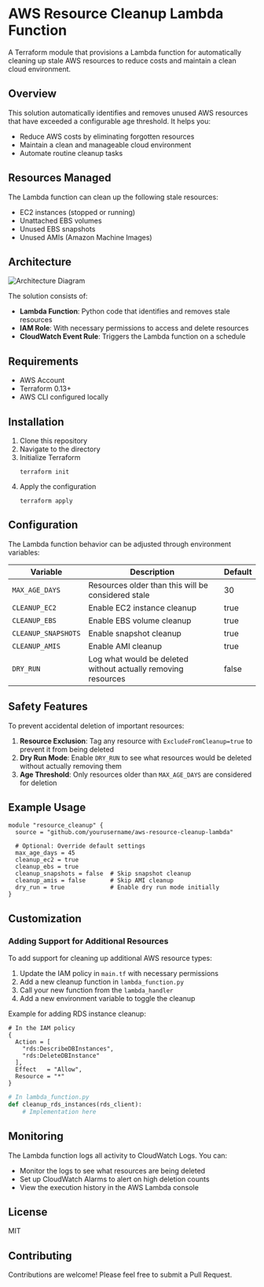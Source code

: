 # AWS Resource Cleanup Lambda Function

A Terraform module that provisions a Lambda function for automatically cleaning up stale AWS resources to reduce costs and maintain a clean cloud environment.

## Overview

This solution automatically identifies and removes unused AWS resources that have exceeded a configurable age threshold. It helps you:

- Reduce AWS costs by eliminating forgotten resources
- Maintain a clean and manageable cloud environment
- Automate routine cleanup tasks

## Resources Managed

The Lambda function can clean up the following stale resources:

- EC2 instances (stopped or running)
- Unattached EBS volumes
- Unused EBS snapshots
- Unused AMIs (Amazon Machine Images)

## Architecture

![Architecture Diagram](https://via.placeholder.com/800x400)

The solution consists of:

- **Lambda Function**: Python code that identifies and removes stale resources
- **IAM Role**: With necessary permissions to access and delete resources
- **CloudWatch Event Rule**: Triggers the Lambda function on a schedule

## Requirements

- AWS Account
- Terraform 0.13+
- AWS CLI configured locally

## Installation

1. Clone this repository
2. Navigate to the directory
3. Initialize Terraform
   ```
   terraform init
   ```
4. Apply the configuration
   ```
   terraform apply
   ```

## Configuration

The Lambda function behavior can be adjusted through environment variables:

| Variable | Description | Default |
|----------|-------------|---------|
| `MAX_AGE_DAYS` | Resources older than this will be considered stale | 30 |
| `CLEANUP_EC2` | Enable EC2 instance cleanup | true |
| `CLEANUP_EBS` | Enable EBS volume cleanup | true |
| `CLEANUP_SNAPSHOTS` | Enable snapshot cleanup | true |
| `CLEANUP_AMIS` | Enable AMI cleanup | true |
| `DRY_RUN` | Log what would be deleted without actually removing resources | false |

## Safety Features

To prevent accidental deletion of important resources:

1. **Resource Exclusion**: Tag any resource with `ExcludeFromCleanup=true` to prevent it from being deleted
2. **Dry Run Mode**: Enable `DRY_RUN` to see what resources would be deleted without actually removing them
3. **Age Threshold**: Only resources older than `MAX_AGE_DAYS` are considered for deletion

## Example Usage

```hcl
module "resource_cleanup" {
  source = "github.com/yourusername/aws-resource-cleanup-lambda"
  
  # Optional: Override default settings
  max_age_days = 45
  cleanup_ec2 = true
  cleanup_ebs = true
  cleanup_snapshots = false  # Skip snapshot cleanup
  cleanup_amis = false       # Skip AMI cleanup
  dry_run = true             # Enable dry run mode initially
}
```

## Customization

### Adding Support for Additional Resources

To add support for cleaning up additional AWS resource types:

1. Update the IAM policy in `main.tf` with necessary permissions
2. Add a new cleanup function in `lambda_function.py`
3. Call your new function from the `lambda_handler`
4. Add a new environment variable to toggle the cleanup

Example for adding RDS instance cleanup:

```hcl
# In the IAM policy
{
  Action = [
    "rds:DescribeDBInstances",
    "rds:DeleteDBInstance"
  ],
  Effect   = "Allow",
  Resource = "*"
}
```

```python
# In lambda_function.py
def cleanup_rds_instances(rds_client):
    # Implementation here
```

## Monitoring

The Lambda function logs all activity to CloudWatch Logs. You can:

- Monitor the logs to see what resources are being deleted
- Set up CloudWatch Alarms to alert on high deletion counts
- View the execution history in the AWS Lambda console

## License

MIT

## Contributing

Contributions are welcome! Please feel free to submit a Pull Request.

